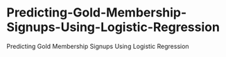 # Predicting-Gold-Membership-Signups-Using-Logistic-Regression
Predicting Gold Membership Signups Using Logistic Regression
